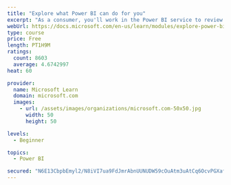 ```yaml
---
title: "Explore what Power BI can do for you"
excerpt: "As a consumer, you'll work in the Power BI service to review and interact with content that has been shared with you. This module provides the foundational information that you need to work effectively in the Power BI service."
webUrl: https://docs.microsoft.com/en-us/learn/modules/explore-power-bi-service/
type: course
price: Free
length: PT1H9M
ratings:
  count: 8603
  average: 4.6742997
heat: 60

provider:
  name: Microsoft Learn
  domain: microsoft.com
  images:
    - url: /assets/images/organizations/microsoft.com-50x50.jpg
      width: 50
      height: 50

levels:
  - Beginner

topics:
  - Power BI

secured: "N6E13CbpbEmyl2/N8iVI7ua9FdJmrAbnUUNUDW59cOuAtm3uAtCq6OcvPGXafY4Lx9ucRgRLg7yizEdDAtE0NFBlQT7kzjJLpEjZ63ygi4K6jIrSuhcLO2UEwUktpU58NGlPUVdokp8ALrPUwKNfgMZMvLYNq/9a8b95H2v4IoHntUIxqqyUC6eQ5UVFrkRqiSAAJcQGvryodcR6DNM4bdYZ8qJS5yqkf557dibzKvUxgSOVk23Y5ekRhVFISWgX1MTrL3XTv2EzPBTifScMSI/c8N9IZerast5egVKoV33/lQ696qae6T2Pdzbd0Dfsas4RpUSsMpCOk1mP+h05hJuoXsRjrVcGhg5LGfWl4ijKl69bSUZExgK+VIIfQ0g3Oi45mzUDz/hd92IJfa4cBzjeBFWBwO01ihfaJhjr6+k=;8ryWMdfMYFiwuJonAPZAcQ=="
---
```


